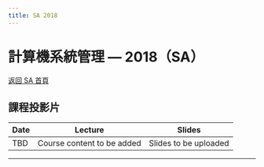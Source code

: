 ```yaml
---
title: SA 2018
---
```


# 計算機系統管理 — 2018（SA）

[返回 SA 首頁](/sa/)

## 課程投影片

| Date  | Lecture | Slides |
|-------|-------------|----------|
| TBD | Course content to be added | Slides to be uploaded |

---
